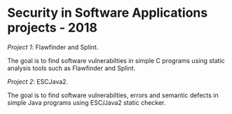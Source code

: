  Security in Software Applications projects - 2018
=======
*Project 1*: Flawfinder and Splint.

The goal is to find software vulnerabilties in simple C programs using static analysis tools such as Flawfinder and Splint.

*Project 2*: ESCJava2.

The goal is to find software vulnerabilties, errors and semantic defects in simple Java programs using ESC/Java2 static checker.
